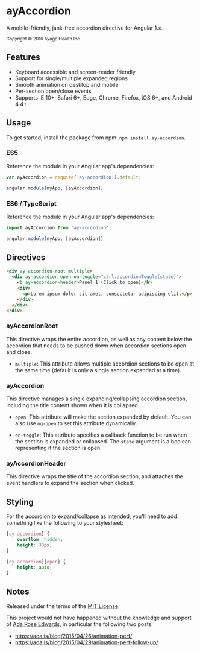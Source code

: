 ayAccordion
===========

A mobile-friendly, jank-free accordion directive for Angular 1.x.

<small>Copyright © 2016 Ayogo Health Inc.</small>


Features
--------

* Keyboard accessible and screen-reader friendly
* Support for single/multiple expanded regions
* Smooth animation on desktop and mobile
* Per-section open/close events
* Supports IE 10+, Safari 6+, Edge, Chrome, Firefox, iOS 6+, and Android 4.4+


Usage
-----

To get started, install the package from npm: `npm install ay-accordion`.

### ES5

Reference the module in your Angular app's dependencies:

```javascript
var ayAccordion = require('ay-accordion').default;

angular.module(myApp, [ayAccordion])
```

### ES6 / TypeScript
Reference the module in your Angular app's dependencies:

```javascript
import ayAccordion from 'ay-accordion';

angular.module(myApp, [ayAccordion])
```


Directives
----------

```html
<div ay-accordion-root multiple>
  <div ay-accordion open on-toggle="ctrl.accordionToggle(state)">
    <b ay-accordion-header>Panel 1 (Click to open)</b>
    <div>
      <p>Lorem ipsum dolor sit amet, consectetur adipiscing elit.</p>
    </div>
  </div>
</div>
```


### ayAccordionRoot

This directive wraps the entire accordion, as well as any content below the
accordion that needs to be pushed down when accordion sections open and close.

* `multiple`: This attribute allows multiple accordion sections to be open at
  the same time (default is only a single section expanded at a time).

### ayAccordion

This directive manages a single expanding/collapsing accordion section,
including the title content shown when it is collapsed.

* `open`: This attribute will make the section expanded by default. You can
  also use `ng-open` to set this attribute dynamically.

* `on-toggle`: This attribute specifies a callback function to be run when the
  section is expanded or collapsed. The `state` argument is a boolean
  representing if the section is open.

### ayAccordionHeader

This directive wraps the title of the accordion section, and attaches the event
handlers to expand the section when clicked.


Styling
-------

For the accordion to expand/collapse as intended, you'll need to add something
like the following to your stylesheet:

```css
[ay-accordion] {
    overflow: hidden;
    height: 30px;
}

[ay-accordion][open] {
    height: auto;
}
```


Notes
-----

Released under the terms of the [MIT License](LICENSE).

This project would not have happened without the knowledge and support of
[Ada Rose Edwards](https://github.com/AdaRoseEdwards), in particular the
following two posts:
* https://ada.is/blog/2015/04/26/animation-perf/
* https://ada.is/blog/2015/04/29/animation-perf-follow-up/

